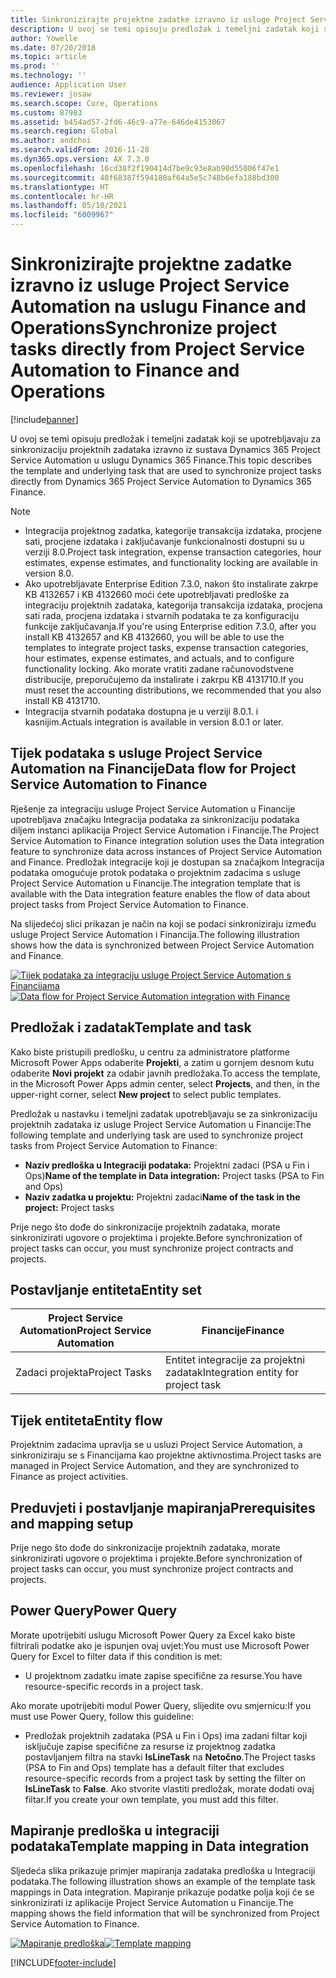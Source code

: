 ```yaml
---
title: Sinkronizirajte projektne zadatke izravno iz usluge Project Service Automation na uslugu Finance and Operations
description: U ovoj se temi opisuju predložak i temeljni zadatak koji se upotrebljavaju za sinkronizaciju projektnih zadataka izravno iz sustava Microsoft Dynamics 365 Project Service Automation u uslugu Dynamics 365 Finance.
author: Yowelle
ms.date: 07/20/2018
ms.topic: article
ms.prod: ''
ms.technology: ''
audience: Application User
ms.reviewer: josaw
ms.search.scope: Core, Operations
ms.custom: 87983
ms.assetid: b454ad57-2fd6-46c9-a77e-646de4153067
ms.search.region: Global
ms.author: andchoi
ms.search.validFrom: 2016-11-28
ms.dyn365.ops.version: AX 7.3.0
ms.openlocfilehash: 16cd38f2f190414d7be9c93e8ab90d55006f47e1
ms.sourcegitcommit: 40f68387f594180af64a5e5c748b6efa188bd300
ms.translationtype: HT
ms.contentlocale: hr-HR
ms.lasthandoff: 05/10/2021
ms.locfileid: "6009967"
---
```

# <a name="synchronize-project-tasks-directly-from-project-service-automation-to-finance-and-operations"></a><span data-ttu-id="63946-103">Sinkronizirajte projektne zadatke izravno iz usluge Project Service Automation na uslugu Finance and Operations</span><span class="sxs-lookup"><span data-stu-id="63946-103">Synchronize project tasks directly from Project Service Automation to Finance and Operations</span></span>

[!include[banner](../includes/banner.md)]

<span data-ttu-id="63946-104">U ovoj se temi opisuju predložak i temeljni zadatak koji se upotrebljavaju za sinkronizaciju projektnih zadataka izravno iz sustava Dynamics 365 Project Service Automation u uslugu Dynamics 365 Finance.</span><span class="sxs-lookup"><span data-stu-id="63946-104">This topic describes the template and underlying task that are used to synchronize project tasks directly from Dynamics 365 Project Service Automation to Dynamics 365 Finance.</span></span>

> [!NOTE]
> - <span data-ttu-id="63946-105">Integracija projektnog zadatka, kategorije transakcija izdataka, procjene sati, procjene izdataka i zaključavanje funkcionalnosti dostupni su u verziji 8.0.</span><span class="sxs-lookup"><span data-stu-id="63946-105">Project task integration, expense transaction categories, hour estimates, expense estimates, and functionality locking are available in version 8.0.</span></span>
> - <span data-ttu-id="63946-106">Ako upotrebljavate Enterprise Edition 7.3.0, nakon što instalirate zakrpe KB 4132657 i KB 4132660 moći ćete upotrebljavati predloške za integraciju projektnih zadataka, kategorija transakcija izdataka, procjena sati rada, procjena izdataka i stvarnih podataka te za konfiguraciju funkcije zaključavanja.</span><span class="sxs-lookup"><span data-stu-id="63946-106">If you're using Enterprise edition 7.3.0, after you install KB 4132657 and KB 4132660, you will be able to use the templates to integrate project tasks, expense transaction categories, hour estimates, expense estimates, and actuals, and to configure functionality locking.</span></span> <span data-ttu-id="63946-107">Ako morate vratiti zadane računovodstvene distribucije, preporučujemo da instalirate i zakrpu KB 4131710.</span><span class="sxs-lookup"><span data-stu-id="63946-107">If you must reset the accounting distributions, we recommended that you also install KB 4131710.</span></span>
> - <span data-ttu-id="63946-108">Integracija stvarnih podataka dostupna je u verziji 8.0.1. i kasnijim.</span><span class="sxs-lookup"><span data-stu-id="63946-108">Actuals integration is available in version 8.0.1 or later.</span></span>

## <a name="data-flow-for-project-service-automation-to-finance"></a><span data-ttu-id="63946-109">Tijek podataka s usluge Project Service Automation na Financije</span><span class="sxs-lookup"><span data-stu-id="63946-109">Data flow for Project Service Automation to Finance</span></span>

<span data-ttu-id="63946-110">Rješenje za integraciju usluge Project Service Automation u Financije upotrebljava značajku Integracija podataka za sinkronizaciju podataka diljem instanci aplikacija Project Service Automation i Financije.</span><span class="sxs-lookup"><span data-stu-id="63946-110">The Project Service Automation to Finance integration solution uses the Data integration feature to synchronize data across instances of Project Service Automation and Finance.</span></span> <span data-ttu-id="63946-111">Predložak integracije koji je dostupan sa značajkom Integracija podataka omogućuje protok podataka o projektnim zadacima s usluge Project Service Automation u Financije.</span><span class="sxs-lookup"><span data-stu-id="63946-111">The integration template that is available with the Data integration feature enables the flow of data about project tasks from Project Service Automation to Finance.</span></span>

<span data-ttu-id="63946-112">Na slijedećoj slici prikazan je način na koji se podaci sinkroniziraju između usluge Project Service Automation i Financija.</span><span class="sxs-lookup"><span data-stu-id="63946-112">The following illustration shows how the data is synchronized between Project Service Automation and Finance.</span></span>

<span data-ttu-id="63946-113">[![Tijek podataka za integraciju usluge Project Service Automation s Financijama](./media/ProjectTasksFlow.png)](./media/ProjectTasksFlow.png)</span><span class="sxs-lookup"><span data-stu-id="63946-113">[![Data flow for Project Service Automation integration with Finance](./media/ProjectTasksFlow.png)](./media/ProjectTasksFlow.png)</span></span>

## <a name="template-and-task"></a><span data-ttu-id="63946-114">Predložak i zadatak</span><span class="sxs-lookup"><span data-stu-id="63946-114">Template and task</span></span>

<span data-ttu-id="63946-115">Kako biste pristupili predlošku, u centru za administratore platforme Microsoft Power Apps odaberite **Projekti**, a zatim u gornjem desnom kutu odaberite **Novi projekt** za odabir javnih predložaka.</span><span class="sxs-lookup"><span data-stu-id="63946-115">To access the template, in the Microsoft Power Apps admin center, select **Projects**, and then, in the upper-right corner, select **New project** to select public templates.</span></span>

<span data-ttu-id="63946-116">Predložak u nastavku i temeljni zadatak upotrebljavaju se za sinkronizaciju projektnih zadataka iz usluge Project Service Automation u Financije:</span><span class="sxs-lookup"><span data-stu-id="63946-116">The following template and underlying task are used to synchronize project tasks from Project Service Automation to Finance:</span></span>

- <span data-ttu-id="63946-117">**Naziv predloška u Integraciji podataka:** Projektni zadaci (PSA u Fin i Ops)</span><span class="sxs-lookup"><span data-stu-id="63946-117">**Name of the template in Data integration:** Project tasks (PSA to Fin and Ops)</span></span>
- <span data-ttu-id="63946-118">**Naziv zadatka u projektu:** Projektni zadaci</span><span class="sxs-lookup"><span data-stu-id="63946-118">**Name of the task in the project:** Project tasks</span></span>

<span data-ttu-id="63946-119">Prije nego što dođe do sinkronizacije projektnih zadataka, morate sinkronizirati ugovore o projektima i projekte.</span><span class="sxs-lookup"><span data-stu-id="63946-119">Before synchronization of project tasks can occur, you must synchronize project contracts and projects.</span></span>

## <a name="entity-set"></a><span data-ttu-id="63946-120">Postavljanje entiteta</span><span class="sxs-lookup"><span data-stu-id="63946-120">Entity set</span></span>

| <span data-ttu-id="63946-121">Project Service Automation</span><span class="sxs-lookup"><span data-stu-id="63946-121">Project Service Automation</span></span> | <span data-ttu-id="63946-122">Financije</span><span class="sxs-lookup"><span data-stu-id="63946-122">Finance</span></span>                             |
|----------------------------|-------------------------------------|
| <span data-ttu-id="63946-123">Zadaci projekta</span><span class="sxs-lookup"><span data-stu-id="63946-123">Project Tasks</span></span>              | <span data-ttu-id="63946-124">Entitet integracije za projektni zadatak</span><span class="sxs-lookup"><span data-stu-id="63946-124">Integration entity for project task</span></span> |

## <a name="entity-flow"></a><span data-ttu-id="63946-125">Tijek entiteta</span><span class="sxs-lookup"><span data-stu-id="63946-125">Entity flow</span></span>

<span data-ttu-id="63946-126">Projektnim zadacima upravlja se u usluzi Project Service Automation, a sinkroniziraju se s Financijama kao projektne aktivnostima.</span><span class="sxs-lookup"><span data-stu-id="63946-126">Project tasks are managed in Project Service Automation, and they are synchronized to Finance as project activities.</span></span>

## <a name="prerequisites-and-mapping-setup"></a><span data-ttu-id="63946-127">Preduvjeti i postavljanje mapiranja</span><span class="sxs-lookup"><span data-stu-id="63946-127">Prerequisites and mapping setup</span></span>

<span data-ttu-id="63946-128">Prije nego što dođe do sinkronizacije projektnih zadataka, morate sinkronizirati ugovore o projektima i projekte.</span><span class="sxs-lookup"><span data-stu-id="63946-128">Before synchronization of project tasks can occur, you must synchronize project contracts and projects.</span></span>

## <a name="power-query"></a><span data-ttu-id="63946-129">Power Query</span><span class="sxs-lookup"><span data-stu-id="63946-129">Power Query</span></span>

<span data-ttu-id="63946-130">Morate upotrijebiti uslugu Microsoft Power Query za Excel kako biste filtrirali podatke ako je ispunjen ovaj uvjet:</span><span class="sxs-lookup"><span data-stu-id="63946-130">You must use Microsoft Power Query for Excel to filter data if this condition is met:</span></span>

- <span data-ttu-id="63946-131">U projektnom zadatku imate zapise specifične za resurse.</span><span class="sxs-lookup"><span data-stu-id="63946-131">You have resource-specific records in a project task.</span></span>

<span data-ttu-id="63946-132">Ako morate upotrijebiti modul Power Query, slijedite ovu smjernicu:</span><span class="sxs-lookup"><span data-stu-id="63946-132">If you must use Power Query, follow this guideline:</span></span>

- <span data-ttu-id="63946-133">Predložak projektnih zadataka (PSA u Fin i Ops) ima zadani filtar koji isključuje zapise specifične za resurse iz projektnog zadatka postavljanjem filtra na stavki **IsLineTask** na **Netočno**.</span><span class="sxs-lookup"><span data-stu-id="63946-133">The Project tasks (PSA to Fin and Ops) template has a default filter that excludes resource-specific records from a project task by setting the filter on **IsLineTask** to **False**.</span></span> <span data-ttu-id="63946-134">Ako stvorite vlastiti predložak, morate dodati ovaj filtar.</span><span class="sxs-lookup"><span data-stu-id="63946-134">If you create your own template, you must add this filter.</span></span>

## <a name="template-mapping-in-data-integration"></a><span data-ttu-id="63946-135">Mapiranje predloška u integraciji podataka</span><span class="sxs-lookup"><span data-stu-id="63946-135">Template mapping in Data integration</span></span>

<span data-ttu-id="63946-136">Sljedeća slika prikazuje primjer mapiranja zadataka predloška u Integraciji podataka.</span><span class="sxs-lookup"><span data-stu-id="63946-136">The following illustration shows an example of the template task mappings in Data integration.</span></span> <span data-ttu-id="63946-137">Mapiranje prikazuje podatke polja koji će se sinkronizirati iz aplikacije Project Service Automation u Financije.</span><span class="sxs-lookup"><span data-stu-id="63946-137">The mapping shows the field information that will be synchronized from Project Service Automation to Finance.</span></span>

<span data-ttu-id="63946-138">[![Mapiranje predloška](./media/ProjectTasksMapping.png)](./media/ProjectTasksMapping.png)</span><span class="sxs-lookup"><span data-stu-id="63946-138">[![Template mapping](./media/ProjectTasksMapping.png)](./media/ProjectTasksMapping.png)</span></span>


[!INCLUDE[footer-include](../includes/footer-banner.md)]